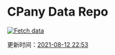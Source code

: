 # CPany Data Repo

[![Fetch data](https://github.com/yjl9903/CPany/actions/workflows/fetch.yml/badge.svg)](https://github.com/yjl9903/CPany/actions/workflows/fetch.yml)

<!-- START_SECTION: update_time -->
更新时间：[2021-08-12 22:53](https://www.timeanddate.com/worldclock/fixedtime.html?msg=Fetch+data&iso=20210812T225329&p1=237)
<!-- END_SECTION: update_time -->
